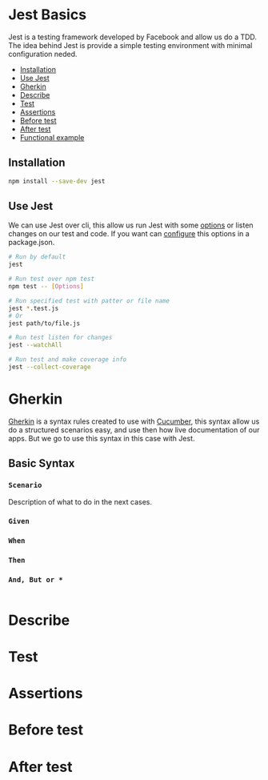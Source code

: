 # Jest Basics
Jest is a testing framework developed by Facebook and allow us do a TDD.
The idea behind Jest is provide a simple testing environment with minimal configuration neded.


 - [Installation](#installation)
 - [Use Jest](#use-jest)
 - [Gherkin](#gherkin)
 - [Describe](#describe)
 - [Test](#test)
 - [Assertions]()
 - [Before test]()
 - [After test]()
 - [Functional example]()

## Installation

~~~bash
npm install --save-dev jest
~~~

## Use Jest
We can use Jest over cli, this allow us run Jest with some [options](https://jestjs.io/docs/cli) or listen changes on our test and code.
If you want can [configure](https://jestjs.io/docs/configuration) this options in a package.json.

~~~bash
# Run by default
jest

# Run test over npm test
npm test -- [Options] 

# Run specified test with patter or file name
jest *.test.js 
# Or
jest path/to/file.js

# Run test listen for changes
jest --watchAll

# Run test and make coverage info
jest --collect-coverage
~~~

# Gherkin
[Gherkin](https://cucumber.io/docs/gherkin/reference/#keywords) is a syntax rules created to use with [Cucumber](https://cucumber.io/docs/guides/overview/#what-is-cucumber), this syntax allow us do a structured scenarios easy, and use then how live documentation of our apps. But we go to use this syntax in this case with Jest.

## Basic Syntax
### `Scenario`
Description of what to do in the next cases.

### `Given`


### `When`
### `Then`
### `And, But or *`

~~~

~~~

# Describe
# Test
# Assertions
# Before test
# After test